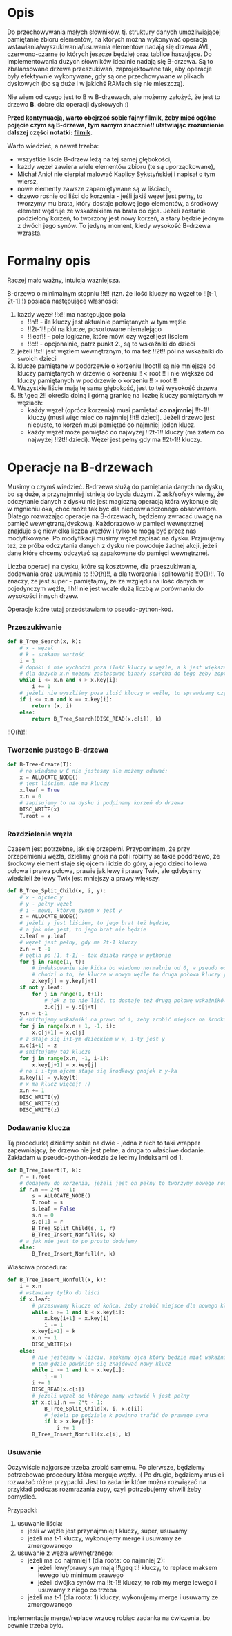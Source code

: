 # Opis

Do przechowywania małych słowników, tj. struktury danych umożliwiającej pamiętanie zbioru elementów, na których można wykonywać operacja wstawiania/wyszukiwania/usuwania elementów nadają się drzewa AVL, czerwono-czarne (o których jeszcze będzie) oraz tablice haszujące. Do implementowania dużych słowników idealnie nadają się B-drzewa. Są to zbalansowane drzewa przeszukiwań, zaprojektowane tak, aby operacje były efektywnie wykonywane, gdy są one przechowywane w plikach dyskowych (bo są duże i w jakichś RAMach się nie mieszczą).

Nie wiem od czego jest to B w B-drzewach, ale możemy założyć, że jest to drzewo **B**. dobre dla operacji dyskowych :)

**Przed kontynuacją, warto obejrzeć sobie fajny filmik, żeby mieć ogólne pojęcie czym są B-drzewa, tym samym znacznie!! ułatwiając zrozumienie dalszej części notatki: [filmik](https://www.youtube.com/watch?v=K1a2Bk8NrYQ).**

Warto wiedzieć, a nawet trzeba:

-   wszystkie liście B-drzew leżą na tej samej głębokości,
-   każdy węzeł zawiera wiele elementów zbioru (te są uporządkowane),
-   Michał Anioł nie cierpiał malować Kaplicy Sykstyńskiej i napisał o tym wiersz,
-   nowe elementy zawsze zapamiętywane są w liściach,
-   drzewo rośnie od liści do korzenia - jeśli jakiś węzeł jest pełny, to tworzymy mu brata, który dostaje połowę jego elementów, a środkowy element wędruje ze wskaźnikiem na brata do ojca. Jeżeli zostanie podzielony korzeń, to tworzony jest nowy korzeń, a stary będzie jednym z dwóch jego synów. To jedyny moment, kiedy wysokość B-drzewa wzrasta.

# Formalny opis

Raczej mało ważny, intuicja ważniejsza.

B-drzewo o minimalnym stopniu !!t!! (tzn. że ilość kluczy na węzeł to !![t-1, 2t-1]!!) posiada następujące własności:

1. każdy węzeł !!x!! ma następujące pola
    - !!n!! - ile kluczy jest aktualnie pamiętanych w tym węźle
    - !!2t-1!! pól na klucze, posortowane niemalejąco
    - !!leaf!! - pole logiczne, które mówi czy węzeł jest liściem
    - !!c!! - opcjonalnie, patrz punkt 2., są to wskaźniki do dzieci
2. jeżeli !!x!! jest węzłem wewnętrznym, to ma też !!2t!! pól na wskaźniki do swoich dzieci
3. klucze pamiętane w poddrzewie o korzeniu !!root!! są nie mniejsze od kluczy pamiętanych w drzewie o korzeniu !! < root !! i nie większe od kluczy pamiętanych w poddrzewie o korzeniu !! > root !!
4. Wszystkie liście mają tę sama głębokość, jest to też wysokość drzewa
5. !!t \geq 2!! określa dolną i górną granicę na liczbę kluczy pamiętanych w węzłach:
    - każdy węzeł (oprócz korzenia) musi pamiętać **co najmniej** !!t-1!! kluczy (musi więc mieć co najmniej !!t!! dzieci). Jeżeli drzewo jest niepuste, to korzeń musi pamiętać co najmniej jeden klucz.
    - każdy węzeł może pamiętać co najwyżej !!2t-1!! kluczy (ma zatem co najwyżej !!2t!! dzieci). Węzeł jest pełny gdy ma !!2t-1!! kluczy.

# Operacje na B-drzewach

Musimy o czymś wiedzieć. B-drzewa służą do pamiętania danych na dysku, bo są duże, a przynajmniej istnieją do bycia dużymi. Z ask/so/syk wiemy, że odczytanie danych z dysku nie jest magiczną operacją która wykonuje się w mgnieniu oka, choć może tak być dla niedoświadczonego obserwatora. Dlatego rozważając operacje na B-drzewach, będziemy zwracać uwagę na pamięć wewnętrzną/dyskową. Każdorazowo w pamięci wewnętrznej znajduje się niewielka liczba węzłów i tylko te mogą być przez nas modyfikowane. Po modyfikacji musimy węzeł zapisać na dysku. Przjmujemy też, że próba odczytania danych z dysku nie powoduje żadnej akcji, jeżeli dane które chcemy odczytać są zapakowane do pamięci wewnętrznej.

Liczba operacji na dysku, które są kosztowne, dla przeszukiwania, dodawania oraz usuwania to !!O(h)!!, a dla tworzenia i splitowania !!O(1)!!. To znaczy, że jest super - pamiętajmy, że ze względu na ilość danych w pojedynczym węźle, !!h!! nie jest wcale dużą liczbą w porównaniu do wysokości innych drzew.

Operacje które tutaj przedstawiam to pseudo-python-kod.

### Przeszukiwanie

```python
def B_Tree_Search(x, k):
    # x - węzeł
    # k - szukana wartość
    i = 1
    # dopóki i nie wychodzi poza ilość kluczy w węźle, a k jest większe od klucza, to szukamy dalej
    # dla dużych x.n możemy zastosować binary searcha do tego żeby zoptymalizować
    while i <= x.n and k > x.key[i]:
        i += 1
    # jeżeli nie wyszliśmy poza ilość kluczy w węźle, to sprawdzamy czy klucz się zgadza, jak tak to zwracamy
    if i <= x.n and k == x.key[i]:
        return (x, i)
    else:
        return B_Tree_Search(DISC_READ(x.c[i]), k)

```

!!O(h)!!

### Tworzenie pustego B-drzewa

```python
def B-Tree-Create(T):
    # no wiadomo w C nie jestesmy ale możemy udawać:
    x = ALLOCATE_NODE()
    # jest liściem, nie ma kluczy
    x.leaf = True
    x.n = 0
    # zapisujemy to na dysku i podpinamy korzeń do drzewa
    DISC_WRITE(x)
    T.root = x
```

### Rozdzielenie węzła

Czasem jest potrzebne, jak się przepełni. Przypominam, że przy przepełnieniu węzła, dzielimy gnoja na pół i robimy se takie poddrzewo, że środkowy element staje się ojcem i idzie do góry, a jego dzieci to lewa połowa i prawa połowa, prawie jak lewy i prawy Twix, ale gdybyśmy wiedzieli że lewy Twix jest mniejszy a prawy większy.

```python
def B_Tree_Split_Child(x, i, y):
    # x - ojciec y
    # y - pełny węzeł
    # i - mówi, którym synem x jest y
    z = ALLOCATE_NODE()
    # jeżeli y jest liściem, to jego brat też będzie,
    # a jak nie jest, to jego brat nie będzie
    z.leaf = y.leaf
    # węzeł jest pełny, gdy ma 2t-1 kluczy
    z.n = t -1
    # pętla po [1, t-1] - tak działa range w pythonie
    for j in range(1, t):
        # indeksowanie się kićka bo wiadomo normalnie od 0, w pseudo od 1,
        # chodzi o to, że klucze w nowym węźle to druga połowa kluczy y
        z.key[j] = y.key[j+t]
    if not y.leaf:
        for j in range(1, t+1):
            # jak z to nie liść, to dostaje też drugą połowę wskaźników na dzieci
            z.c[j] = y.c[j+t]
    y.n = t-1
    # shiftujemy wskaźniki na prawo od i, żeby zrobić miejsce na środkowy element y - nowego ojca
    for j in range(x.n + 1, -1, i):
        x.c[j+1] = x.c[j]
    # z staje się i+1-ym dzieckiem w x, i-ty jest y
    x.c[i+1] = z
    # shiftujemy też klucze
    for j in range(x.n, -1, i-1):
        x.key[j+1] = x.key[j]
    # no i i-tym ojcem staje się środkowy gnojek z y-ka
    x.key[i] = y.key[t]
    # x ma klucz więcej! :)
    x.n += 1
    DISC_WRITE(y)
    DISC_WRITE(x)
    DISC_WRITE(z)
```

### Dodawanie klucza

Tą procedurkę dzielimy sobie na dwie - jedna z nich to taki wrapper zapewniający, że drzewo nie jest pełne, a druga to właściwe dodanie. Zakładam w pseudo-python-kodzie że lecimy indeksami od 1.

```python
def B_Tree_Insert(T, k):
    r = T.root
    # dodajemy do korzenia, jeżeli jest on pełny to tworzymy nowego roota
    if r.n == 2*t - 1:
        s = ALLOCATE_NODE()
        T.root = s
        s.leaf = False
        s.n = 0
        s.c[1] = r
        B_Tree_Split_Child(s, 1, r)
        B_Tree_Insert_Nonfull(s, k)
    # a jak nie jest to po prostu dodajemy
    else:
        B_Tree_Insert_Nonfull(r, k)
```

Właściwa procedura:

```python
def B_Tree_Insert_Nonfull(x, k):
    i = x.n
    # wstawiamy tylko do liści
    if x.leaf:
        # przesuwamy klucze od końca, żeby zrobić miejsce dla nowego klucza
        while i >= 1 and k < x.key[i]:
            x.key[i+1] = x.key[i]
            i -= 1
        x.key[i+1] = k
        x.n += 1
        DISC_WRITE(x)
    else:
        # nie jesteśmy w liściu, szukamy ojca który będzie miał wskaźnik
        # tam gdzie powinien się znajdować nowy klucz
        while i >= 1 and k > x.key[i]:
            i -= 1
        i += 1
        DISC_READ(x.c[i])
        # jeżeli węzeł do którego mamy wstawić k jest pełny
        if x.c[i].n == 2*t - 1:
            B_Tree_Split_Child(x, i, x.c[i])
            # jeżeli po podziale k powinno trafić do prawego syna
            if k > x.key[i]:
                i += 1
        B_Tree_Insert_Nonfull(x.c[i], k)

```

### Usuwanie

Oczywiście najgorsze trzeba zrobić samemu. Po pierwsze, będziemy potrzebować procedury która merguje węzły. :( Po drugie, będziemy musieli rozważać różne przypadki. Jest to zadanie które można rozwiązać na przykład podczas rozmrażania zupy, czyli potrzebujemy chwili żeby pomyśleć.

Przypadki:

1. usuwanie liścia:
    - jeśli w węźle jest przynajmniej t kluczy, super, usuwamy
    - jeżeli ma t-1 kluczy, wykonujemy merge i usuwamy ze zmergowanego
2. usuwanie z węzła wewnętrznego:
    - jeżeli ma co najmniej t (dla roota: co najmniej 2):
        - jeżeli lewy/prawy syn mają !!\geq t!! kluczy, to replace maksem lewego lub minimum prawego
        - jeżeli dwójka synów ma !!t-1!! kluczy, to robimy merge lewego i usuwamy z niego co trzeba
    - jeżeli ma t-1 (dla roota: 1) kluczy, wykonujemy merge i usuwamy ze zmergowanego

Implementację merge/replace wrzucę robiąc zadanka na ćwiczenia, bo pewnie trzeba było.
